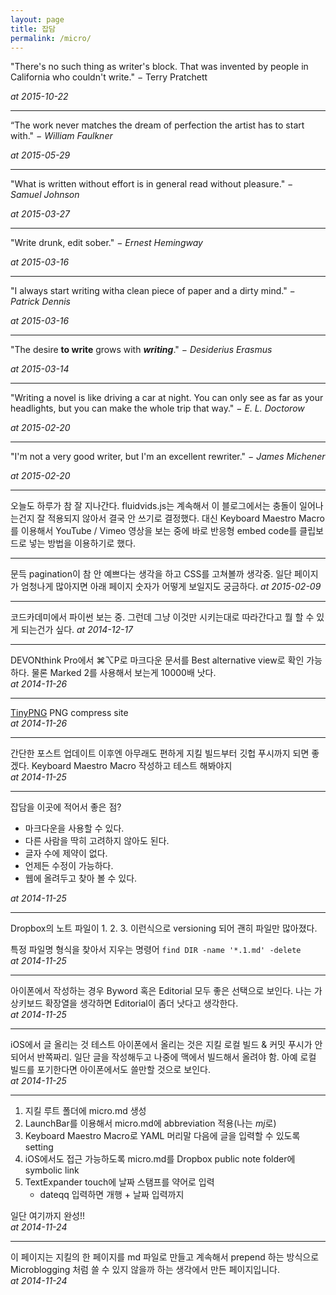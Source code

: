```yaml
---
layout: page
title: 잡담
permalink: /micro/
---
```

"There's no such thing as writer's block. That was invented by people in California who couldn't write." − Terry Pratchett

*at 2015-10-22*

***


“The work never matches the dream of perfection the artist has to start with." *− William Faulkner*

*at 2015-05-29*

***

"What is written without effort is in general read without pleasure." − *Samuel Johnson*

*at 2015-03-27*

***

"Write drunk, edit sober."  − *Ernest Hemingway*

*at 2015-03-16*

***

"I always start writing witha clean piece of paper and a dirty mind." − *Patrick Dennis*

*at 2015-03-16*

***

"The desire **to write** grows with ***writing***." − *Desiderius Erasmus*

*at 2015-03-14*

***

"Writing a novel is like driving a car at night. You can only see as far as your headlights, but you can make the whole trip that way." − *E. L. Doctorow*

*at 2015-02-20*

***

"I'm not a very good writer, but I'm an excellent rewriter." − *James Michener*

*at 2015-02-20*

***

오늘도 하루가 참 잘 지나간다. fluidvids.js는 계속해서 이 블로그에서는 충돌이 일어나는건지 잘 적용되지 않아서 결국 안 쓰기로 결정했다. 대신 Keyboard Maestro Macro를 이용해서 YouTube / Vimeo 영상을 보는 중에 바로 반응형 embed code를 클립보드로 넣는 방법을 이용하기로 했다.

***

문득 pagination이 참 안 예쁘다는 생각을 하고 CSS를 고쳐볼까 생각중. 일단 페이지가 엄청나게 많아지면 아래 페이지 숫자가 어떻게 보일지도 궁금하다.
*at 2015-02-09*

***



코드카데미에서 파이썬 보는 중. 그런데 그냥 이것만 시키는대로 따라간다고 뭘 할 수 있게 되는건가 싶다.
*at 2014-12-17*

***

DEVONthink Pro에서 ⌘⌥P로 마크다운 문서를 Best alternative view로 확인 가능하다. 물론 Marked 2를 사용해서 보는게 10000배 낫다.  
*at 2014-11-26*

***

[TinyPNG](https://tinypng.com/ "TinyPNG – Compress PNG images while preserving transparency")
PNG compress site  
*at 2014-11-26*

***

간단한 포스트 업데이트 이후엔 아무래도 편하게 지킬 빌드부터 깃헙 푸시까지 되면 좋겠다.
Keyboard Maestro Macro 작성하고 테스트 해봐야지  
*at 2014-11-25*

***

잡담을 이곳에 적어서 좋은 점?

* 마크다운을 사용할 수 있다.
* 다른 사람을 딱히 고려하지 않아도 된다.
* 글자 수에 제약이 없다.
* 언제든 수정이 가능하다.
* 웹에 올려두고 찾아 볼 수 있다.

*at 2014-11-25*

***

Dropbox의 노트 파일이 1. 2. 3. 이런식으로 versioning 되어 괜히 파일만 많아졌다.

특정 파일명 형식을 찾아서 지우는 명령어
`find DIR -name '*.1.md' -delete`  
*at 2014-11-25*

***

아이폰에서 작성하는 경우 Byword 혹은 Editorial 모두 좋은 선택으로 보인다. 나는 가상키보드 확장열을 생각하면 Editorial이 좀더 낫다고 생각한다.  
*at 2014-11-25*

***

iOS에서 글 올리는 것 테스트
아이폰에서 올리는 것은 지킬 로컬 빌드 & 커밋 푸시가 안 되어서 반쪽짜리.
일단 글을 작성해두고 나중에 맥에서 빌드해서 올려야 함. 아예 로컬 빌드를 포기한다면 아이폰에서도 쓸만할 것으로 보인다.  
*at 2014-11-25*

***

1. 지킬 루트 폴더에 micro.md 생성
2. LaunchBar를 이용해서 micro.md에 abbreviation 적용(나는 *mj*로)
3. Keyboard Maestro Macro로 YAML 머리말 다음에 글을 입력할 수 있도록 setting
4. iOS에서도 접근 가능하도록 micro.md를 Dropbox public note folder에 symbolic link
5. TextExpander touch에 날짜 스탬프를 약어로 입력
	* dateqq 입력하면 개행 + 날짜 입력까지  

일단 여기까지 완성!!  
*at 2014-11-24*

***

이 페이지는 지킬의 한 페이지를 md 파일로 만들고 계속해서 prepend 하는 방식으로 Microblogging 처럼 쓸 수 있지 않을까 하는 생각에서 만든 페이지입니다.  
*at 2014-11-24*
